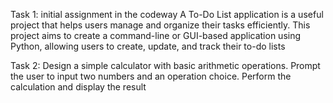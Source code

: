 Task 1:
initial assignment in the codeway
A To-Do List application is a useful project that helps users manage
and organize their tasks efficiently. This project aims to create a
command-line or GUI-based application using Python, allowing users
to create, update, and track their to-do lists

Task 2:
Design a simple calculator with basic arithmetic operations. Prompt the
user to input two numbers and an operation choice. Perform the
calculation and display the result
